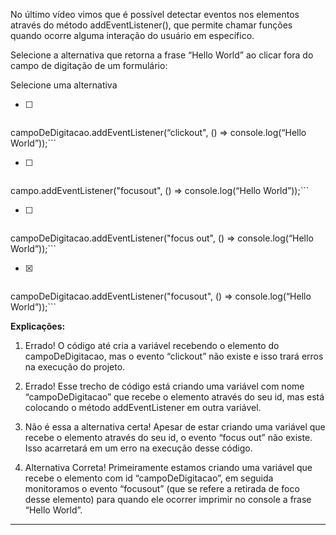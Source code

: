 No último vídeo vimos que é possível detectar eventos nos elementos através do método addEventListener(), que permite chamar funções quando ocorre alguma interação do usuário em específico.

Selecione a alternativa que retorna a frase “Hello World” ao clicar fora do campo de digitação de um formulário:

Selecione uma alternativa

- [ ] ```var campoDeDigitacao = document.getElementById("campoDeDigitacao");
campoDeDigitacao.addEventListener(“clickout", () => console.log(“Hello World”));```

- [ ] ```var campoDeDigitacao = document.getElementById("campoDeDigitacao");
campo.addEventListener("focusout", () => console.log(“Hello World”));```

- [ ] ```var campoDeDigitacao = document.getElementById("campoDeDigitacao");
campoDeDigitacao.addEventListener("focus out", () => console.log(“Hello World”));```

- [x] ```var campoDeDigitacao = document.getElementById("campoDeDigitacao");
campoDeDigitacao.addEventListener("focusout", () => console.log(“Hello World”));```

**Explicações:**

1. Errado! O código até cria a variável recebendo o elemento do campoDeDigitacao, mas o evento “clickout” não existe e isso trará erros na execução do projeto.

2. Errado! Esse trecho de código está criando uma variável com nome “campoDeDigitacao” que recebe o elemento através do seu id, mas está colocando o método addEventListener em outra variável.

3. Não é essa a alternativa certa! Apesar de estar criando uma variável que recebe o elemento através do seu id, o evento “focus out” não existe. Isso acarretará em um erro na execução desse código.

4. Alternativa Correta! Primeiramente estamos criando uma variável que recebe o elemento com id “campoDeDigitacao”, em seguida monitoramos o evento “focusout” (que se refere a retirada de foco desse elemento) para quando ele ocorrer imprimir no console a frase “Hello World”.
___
